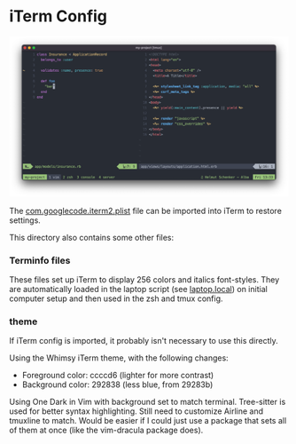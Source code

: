 # iTerm Config

![Terminal Screenshot](screenshot.png)

The [com.googlecode.iterm2.plist](com.googlecode.iterm2.plist) file can be
imported into iTerm to restore settings.

This directory also contains some other files:

### Terminfo files

These files set up iTerm to display 256 colors and italics font-styles. They are
automatically loaded in the laptop script (see [laptop.local](../laptop.local))
on initial computer setup and then used in the zsh and tmux config.

### theme

If iTerm config is imported, it probably isn't necessary to use this directly.

Using the Whimsy iTerm theme, with the following changes:

* Foreground color: ccccd6 (lighter for more contrast)
* Background color: 292838 (less blue, from 29283b)

Using One Dark in Vim with background set to match terminal. Tree-sitter is used
for better syntax highlighting. Still need to customize Airline and tmuxline to
match. Would be easier if I could just use a package that sets all of them at
once (like the vim-dracula package does).
